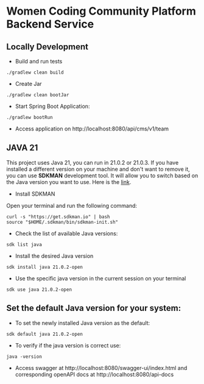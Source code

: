 # Women Coding Community Platform Backend Service

## Locally Development

* Build and run tests

```shell
./gradlew clean build
```

* Create Jar

```shell
./gradlew clean bootJar
```

* Start Spring Boot Application:

```shell
./gradlew bootRun
```

* Access application on http://localhost:8080/api/cms/v1/team



## JAVA 21
This project uses Java 21, you can run in 21.0.2 or 21.0.3. If you have installed a different version on your machine and don't want to remove it, you can use **SDKMAN** development tool.
It will allow you to switch based on the Java version you want to use. 
Here is the [link](https://sdkman.io). 

* Install SDKMAN

Open your terminal and run the following command:
```shell
curl -s "https://get.sdkman.io" | bash
source "$HOME/.sdkman/bin/sdkman-init.sh"
```

* Check the list of available Java versions:
```shell
sdk list java
```

* Install the desired Java version
```shell
sdk install java 21.0.2-open 
```
* Use the specific java version in the current session on your terminal
```shell
sdk use java 21.0.2-open
```

## Set the default Java version for your system:

* To set the newly installed Java version as the default:
```shell
sdk default java 21.0.2-open
```
* To verify if the java version is correct use:
```shell
java -version
```


* Access swagger at http://localhost:8080/swagger-ui/index.html
    and corresponding openAPI docs at http://localhost:8080/api-docs

